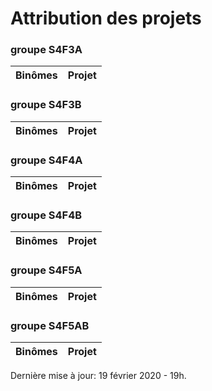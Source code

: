 # Attribution des projets

### groupe S4F3A

| Binômes | Projet
|---|---

### groupe S4F3B

| Binômes | Projet
|---|---


### groupe S4F4A

| Binômes | Projet
|---|---


### groupe S4F4B

| Binômes | Projet
|---|---


### groupe S4F5A

| Binômes | Projet
|---|---


### groupe S4F5AB

| Binômes | Projet
|---|---

Dernière mise à jour: 19 février 2020 - 19h.